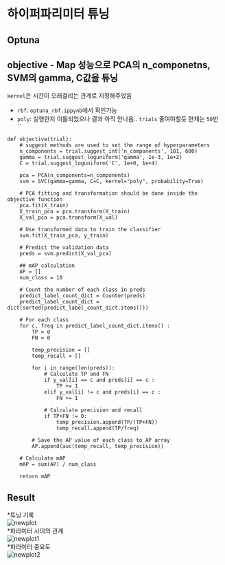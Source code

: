 # 하이퍼파리미터 튜닝
## Optuna
## objective - Map 성능으로 PCA의 n_componetns, SVM의 gamma, C값을 튜닝
`kernel`은 시간이 오래걸리는 관계로  지정해주었음 
* `rbf`: `optuna_rbf.ippynb`에서 확인가능
* `poly`: 실행한지 이틀되었으나 결과 아직 안나옴.. `trials` 줄여야할듯 현재는 `50`번
``

```
def objective(trial):
    # suggest methods are used to set the range of hyperparameters
    n_components = trial.suggest_int('n_components', 181, 600)
    gamma = trial.suggest_loguniform('gamma', 1e-3, 1e+2)
    C = trial.suggest_loguniform('C', 1e+0, 1e+4)

    pca = PCA(n_components=n_components)
    svm = SVC(gamma=gamma, C=C, kernel="poly", probability=True)

    # PCA fitting and transformation should be done inside the objective function
    pca.fit(X_train)
    X_train_pca = pca.transform(X_train)
    X_val_pca = pca.transform(X_val)

    # Use transformed data to train the classifier
    svm.fit(X_train_pca, y_train)

    # Predict the validation data
    preds = svm.predict(X_val_pca)

    ## mAP calculation
    AP = []
    num_class = 10

    # Count the number of each class in preds
    predict_label_count_dict = Counter(preds)
    predict_label_count_dict = dict(sorted(predict_label_count_dict.items()))

    # For each class
    for c, freq in predict_label_count_dict.items() :
        TP = 0
        FN = 0

        temp_precision = []
        temp_recall = []

        for i in range(len(preds)):
            # Calculate TP and FN
            if y_val[i] == c and preds[i] == c :
                TP += 1
            elif y_val[i] != c and preds[i] == c :
                FN += 1

            # Calculate precision and recall
            if TP+FN != 0:
                temp_precision.append(TP/(TP+FN))
                temp_recall.append(TP/freq)

        # Save the AP value of each class to AP array
        AP.append(auc(temp_recall, temp_precision))

    # Calculate mAP
    mAP = sum(AP) / num_class

    return mAP
```

## Result
*튜닝 기록    
![newplot](https://github.com/Sumin0916/Fashionmnist_SVM/assets/95135403/2a7dd620-de93-4963-ade4-4ea39900933a)    
*파라미터 사이의 관계    
![newplot1](https://github.com/Sumin0916/Fashionmnist_SVM/assets/95135403/a5a9beee-2bb5-4cbc-99cc-5b1dd52a981c)    
*파라미터 중요도    
![newplot2](https://github.com/Sumin0916/Fashionmnist_SVM/assets/95135403/5be8a0e3-ab99-434f-b685-3b9bbc8080ab)

